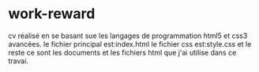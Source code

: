 # work-reward
cv réalisé en se basant sue les langages de programmation html5 et css3 avancées.
le fichier principal est:index.html
le fichier css est:style.css
et le reste ce sont les documents et les fichiers html que j'ai utilise dans ce travai.
